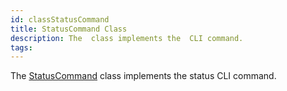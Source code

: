 ```yaml
---
id: classStatusCommand
title: StatusCommand Class
description: The  class implements the  CLI command.
tags:
---
```

The <a href="classStatusCommand">StatusCommand</a> class implements the status CLI command.
